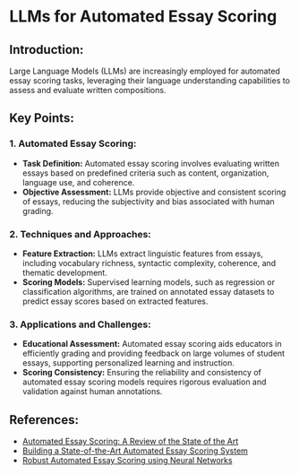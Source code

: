 # LLMs for Automated Essay Scoring

## Introduction:
Large Language Models (LLMs) are increasingly employed for automated essay scoring tasks, leveraging their language understanding capabilities to assess and evaluate written compositions.

## Key Points:

### 1. Automated Essay Scoring:
- **Task Definition:** Automated essay scoring involves evaluating written essays based on predefined criteria such as content, organization, language use, and coherence.
- **Objective Assessment:** LLMs provide objective and consistent scoring of essays, reducing the subjectivity and bias associated with human grading.

### 2. Techniques and Approaches:
- **Feature Extraction:** LLMs extract linguistic features from essays, including vocabulary richness, syntactic complexity, coherence, and thematic development.
- **Scoring Models:** Supervised learning models, such as regression or classification algorithms, are trained on annotated essay datasets to predict essay scores based on extracted features.

### 3. Applications and Challenges:
- **Educational Assessment:** Automated essay scoring aids educators in efficiently grading and providing feedback on large volumes of student essays, supporting personalized learning and instruction.
- **Scoring Consistency:** Ensuring the reliability and consistency of automated essay scoring models requires rigorous evaluation and validation against human annotations.

## References:
- [Automated Essay Scoring: A Review of the State of the Art](https://www.jstor.org/stable/30047275)
- [Building a State-of-the-Art Automated Essay Scoring System](https://dl.acm.org/doi/10.1145/2556549.2556572)
- [Robust Automated Essay Scoring using Neural Networks](https://arxiv.org/abs/1612.01647)

